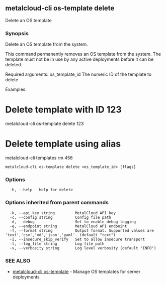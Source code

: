## metalcloud-cli os-template delete

Delete an OS template

### Synopsis

Delete an OS template from the system.

This command permanently removes an OS template from the system. The template
must not be in use by any active deployments before it can be deleted.

Required arguments:
  os_template_id    The numeric ID of the template to delete

Examples:
  # Delete template with ID 123
  metalcloud-cli os-template delete 123
  
  # Delete template using alias
  metalcloud-cli templates rm 456

```
metalcloud-cli os-template delete <os_template_id> [flags]
```

### Options

```
  -h, --help   help for delete
```

### Options inherited from parent commands

```
  -k, --api_key string         MetalCloud API key
  -c, --config string          Config file path
  -d, --debug                  Set to enable debug logging
  -e, --endpoint string        MetalCloud API endpoint
  -f, --format string          Output format. Supported values are 'text','csv','md','json','yaml'. (default "text")
  -i, --insecure_skip_verify   Set to allow insecure transport
  -l, --log_file string        Log file path
  -v, --verbosity string       Log level verbosity (default "INFO")
```

### SEE ALSO

* [metalcloud-cli os-template](metalcloud-cli_os-template.md)	 - Manage OS templates for server deployments

